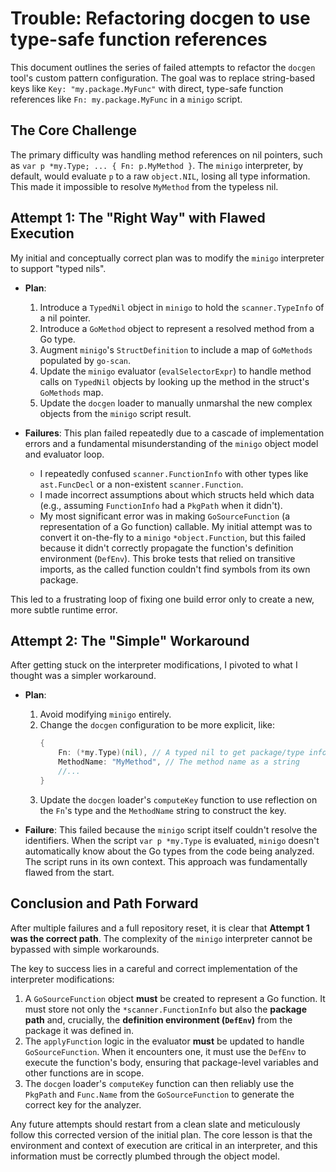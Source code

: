 # Trouble: Refactoring docgen to use type-safe function references

This document outlines the series of failed attempts to refactor the `docgen` tool's custom pattern configuration. The goal was to replace string-based keys like `Key: "my.package.MyFunc"` with direct, type-safe function references like `Fn: my.package.MyFunc` in a `minigo` script.

## The Core Challenge

The primary difficulty was handling method references on nil pointers, such as `var p *my.Type; ... { Fn: p.MyMethod }`. The `minigo` interpreter, by default, would evaluate `p` to a raw `object.NIL`, losing all type information. This made it impossible to resolve `MyMethod` from the typeless nil.

## Attempt 1: The "Right Way" with Flawed Execution

My initial and conceptually correct plan was to modify the `minigo` interpreter to support "typed nils".

- **Plan**:
  1.  Introduce a `TypedNil` object in `minigo` to hold the `scanner.TypeInfo` of a nil pointer.
  2.  Introduce a `GoMethod` object to represent a resolved method from a Go type.
  3.  Augment `minigo`'s `StructDefinition` to include a map of `GoMethods` populated by `go-scan`.
  4.  Update the `minigo` evaluator (`evalSelectorExpr`) to handle method calls on `TypedNil` objects by looking up the method in the struct's `GoMethods` map.
  5.  Update the `docgen` loader to manually unmarshal the new complex objects from the `minigo` script result.

- **Failures**: This plan failed repeatedly due to a cascade of implementation errors and a fundamental misunderstanding of the `minigo` object model and evaluator loop.
    - I repeatedly confused `scanner.FunctionInfo` with other types like `ast.FuncDecl` or a non-existent `scanner.Function`.
    - I made incorrect assumptions about which structs held which data (e.g., assuming `FunctionInfo` had a `PkgPath` when it didn't).
    - My most significant error was in making `GoSourceFunction` (a representation of a Go function) callable. My initial attempt was to convert it on-the-fly to a `minigo` `*object.Function`, but this failed because it didn't correctly propagate the function's definition environment (`DefEnv`). This broke tests that relied on transitive imports, as the called function couldn't find symbols from its own package.

This led to a frustrating loop of fixing one build error only to create a new, more subtle runtime error.

## Attempt 2: The "Simple" Workaround

After getting stuck on the interpreter modifications, I pivoted to what I thought was a simpler workaround.

- **Plan**:
  1.  Avoid modifying `minigo` entirely.
  2.  Change the `docgen` configuration to be more explicit, like:
      ```go
      {
          Fn: (*my.Type)(nil), // A typed nil to get package/type info
          MethodName: "MyMethod", // The method name as a string
          //...
      }
      ```
  3.  Update the `docgen` loader's `computeKey` function to use reflection on the `Fn`'s type and the `MethodName` string to construct the key.

- **Failure**: This failed because the `minigo` script itself couldn't resolve the identifiers. When the script `var p *my.Type` is evaluated, `minigo` doesn't automatically know about the Go types from the code being analyzed. The script runs in its own context. This approach was fundamentally flawed from the start.

## Conclusion and Path Forward

After multiple failures and a full repository reset, it is clear that **Attempt 1 was the correct path**. The complexity of the `minigo` interpreter cannot be bypassed with simple workarounds.

The key to success lies in a careful and correct implementation of the interpreter modifications:

1.  A `GoSourceFunction` object **must** be created to represent a Go function. It must store not only the `*scanner.FunctionInfo` but also the **package path** and, crucially, the **definition environment (`DefEnv`)** from the package it was defined in.
2.  The `applyFunction` logic in the evaluator **must** be updated to handle `GoSourceFunction`. When it encounters one, it must use the `DefEnv` to execute the function's body, ensuring that package-level variables and other functions are in scope.
3.  The `docgen` loader's `computeKey` function can then reliably use the `PkgPath` and `Func.Name` from the `GoSourceFunction` to generate the correct key for the analyzer.

Any future attempts should restart from a clean slate and meticulously follow this corrected version of the initial plan. The core lesson is that the environment and context of execution are critical in an interpreter, and this information must be correctly plumbed through the object model.
